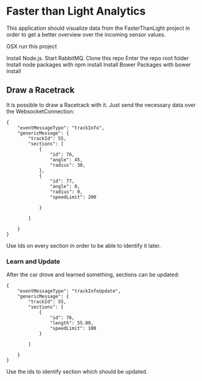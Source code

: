 # Faster than Light Analytics

This application should visualize data from the FasterThanLight project in order to get a better overview over the incoming sensor values.

OSX run this project

Install Node.js.
Start RabbitMQ.
Clone this repo
Enter the repo root folder
Install node packages with npm install
Install Bower Packages with bower install


## Draw a Racetrack

It is possible to draw a Racetrack with it. Just send the necessary data over the WebsocketConnection:

    {
        "eventMessageType": "trackInfo",
        "genericMessage": {
            "trackId": 55,
            "sections": [
                {
                    "id": 76,
                    "angle": 45,
                    "radius": 30,
                }, 
                {
                    "id": 77,
                    "angle": 0,
                    "radius": 0,
                    "speedLimit": 200
                    
                }
                
            ]
        
        }
    }
    
Use Ids on every section in order to be able to identify it later.
    
### Learn and Update    
    
After the car drove and learned something, sections can be updated:

    {
        "eventMessageType": "trackInfoUpdate",
        "genericMessage": {
            "trackId": 55,
            "sections": [
                {
                    "id": 76,
                    "length": 55.00,
                    "speedLimit": 100
                }
               
            ]
        
        }
    }
    
Use the ids to identify section which should be updated.

